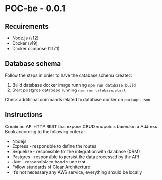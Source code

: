 # POC-be - 0.0.1

## Requirements
* Node.js  (v12)
* Docker (v19)
* Docker compose (1.17.1)

## Database schema

Follow the steps in order to have the database schema created:

1. Build database docker image running `npm run database:build`
2. Start postgres database running `npm run database:start`

Check additional commands related to database docker on `package.json`


## Instructions

Create an API HTTP REST that expose CRUD endpoints based on a Address Book according to the following criteria:

* Nodejs
* Express - responsible to define the routes
* Sequelize - responsible for the integration with database (ORM)
* Postgres - responsible to persist the data processed by the API
* Jest - responsible to handle unit test
* Follow standards of Clean Architecture
* It's not necessary any AWS service, everything should be locally